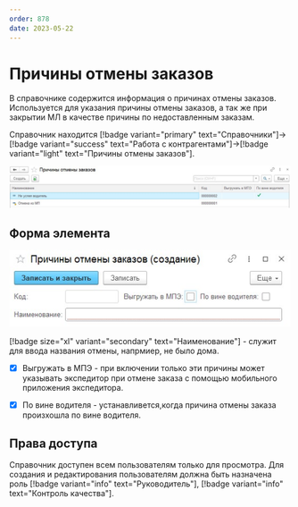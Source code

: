 ```yaml
---
order: 878
date: 2023-05-22
---
```

# Причины отмены заказов

В справочнике содержится информация о причинах отмены заказов. Используется для указания причины отмены заказов, а так же при закрытии МЛ в качестве причины по недоставленным заказам.

Справочник находится [!badge variant="primary" text="Справочники"]->[!badge variant="success" text="Работа с контрагентами"]->[!badge variant="light" text="Причины отмены заказов"].

![Форма списка причины отмены заказов](/images/Форма_списка_причины_отмены.jpg)

## Форма элемента

![](/images/Форма_элемента_причины_отмены.jpg)

[!badge size="xl" variant="secondary" text="Наименование"] - служит для ввода названия отмены, напрмиер, не было дома.

- [x] Выгружать в МПЭ - при включении только эти причины может указывать экспедитор при отмене заказа с помощью мобильного приложения экспедитора. 

- [x] По вине водителя - устанавливется,когда причина отмены заказа произхошла по вине водителя.

## Права доступа

Справочник доступен всем пользователям только для просмотра. Для создания и редактирования пользователям должна быть назначена роль [!badge variant="info" text="Руководитель"], [!badge variant="info" text="Контроль качества"].
